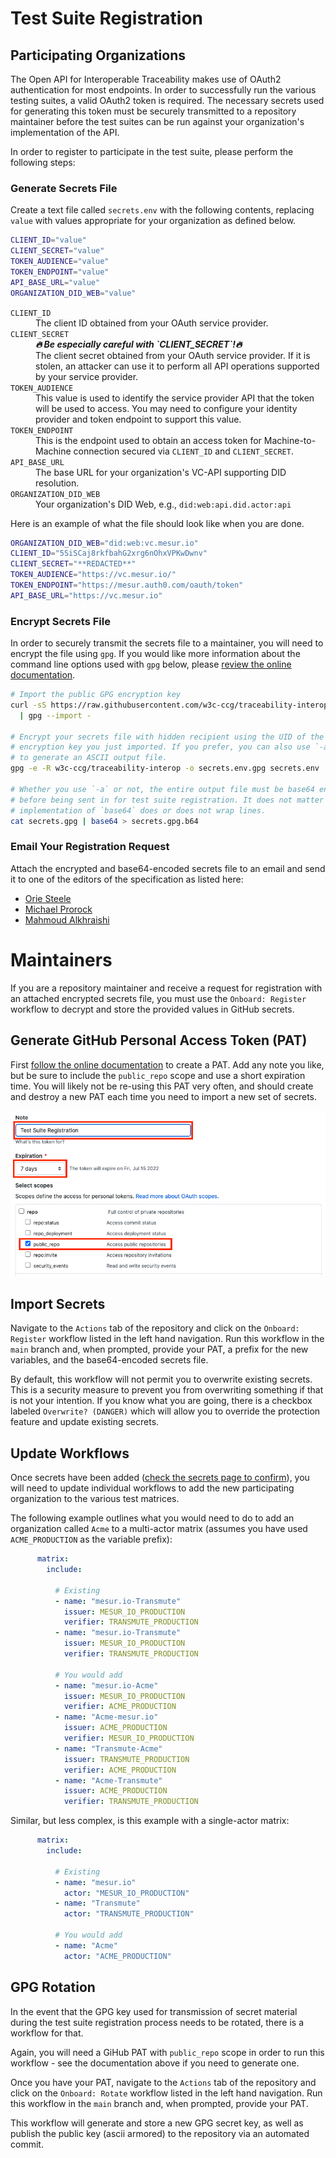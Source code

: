 # Test Suite Registration

## Participating Organizations

The Open API for Interoperable Traceability makes use of OAuth2 authentication for most endpoints. In order to successfully run the various testing suites, a valid OAuth2 token is required. The necessary secrets used for generating this token must be securely transmitted to a repository maintainer before the test suites can be run against your organization's implementation of the API.

In order to register to participate in the test suite, please perform the following steps:

### Generate Secrets File

Create a text file called `secrets.env` with the following contents, replacing `value` with values appropriate for your organization as defined below.

```bash
CLIENT_ID="value"
CLIENT_SECRET="value"
TOKEN_AUDIENCE="value"
TOKEN_ENDPOINT="value"
API_BASE_URL="value"
ORGANIZATION_DID_WEB="value"
```

<dl>
  <dt><code>CLIENT_ID</code></dt>
  <dd>The client ID obtained from your OAuth service provider.</dd>
  <dt><code>CLIENT_SECRET</code></dt>
  <dd>
    <strong><em>🔥 Be especially careful with `CLIENT_SECRET`!🔥</em></strong><br> The client secret obtained from your OAuth service provider. If it is stolen, an attacker can use it to perform all API operations supported by your service provider.
  </dd>
  <dt><code>TOKEN_AUDIENCE</code></dt>
  <dd>
    This value is used to identify the service provider API that the token will be used to access. You may need to configure your identity provider and token endpoint to support this value.
  </dd>
  <dt><code>TOKEN_ENDPOINT</code></dt>
  <dd>
    This is the endpoint used to obtain an access token for Machine-to-Machine connection secured via <code>CLIENT_ID</code> and <code>CLIENT_SECRET</code>.
  </dd>
  <dt><code>API_BASE_URL</code></dt>
  <dd>The base URL for your organization's VC-API supporting DID resolution.</dd>
  <dt><code>ORGANIZATION_DID_WEB</code></dt>
  <dd>Your organization's DID Web, e.g., <code>did:web:api.did.actor:api</code></dd>
</dl>

Here is an example of what the file should look like when you are done.

```bash
ORGANIZATION_DID_WEB="did:web:vc.mesur.io"
CLIENT_ID="5SiSCaj8rkfbahG2xrg6nOhxVPKwDwnv"
CLIENT_SECRET="**REDACTED**"
TOKEN_AUDIENCE="https://vc.mesur.io/"
TOKEN_ENDPOINT="https://mesur.auth0.com/oauth/token"
API_BASE_URL="https://vc.mesur.io"
```

### Encrypt Secrets File

In order to securely transmit the secrets file to a maintainer, you will need to encrypt the file using `gpg`. If you would like more information about the command line options used with `gpg` below, please [review the online documentation](https://linux.die.net/man/1/gpg2).

```bash
# Import the public GPG encryption key
curl -sS https://raw.githubusercontent.com/w3c-ccg/traceability-interop/environment-setup/pubkey.asc \
  | gpg --import -

# Encrypt your secrets file with hidden recipient using the UID of the
# encryption key you just imported. If you prefer, you can also use `-a`
# to generate an ASCII output file.
gpg -e -R w3c-ccg/traceability-interop -o secrets.env.gpg secrets.env

# Whether you use `-a` or not, the entire output file must be base64 encoded
# before being sent in for test suite registration. It does not matter if your
# implementation of `base64` does or does not wrap lines.
cat secrets.gpg | base64 > secrets.gpg.b64
```

### Email Your Registration Request

Attach the encrypted and base64-encoded secrets file to an email and send it to one of the editors of the specification as listed here:

- [Orie Steele](mailto:orie@transmute.industries?subject=[GitHub]%20Traceability%20Interop%20Test%20Registration)
- [Michael Prorock](mailto:mprorock@mesur.io?subject=[GitHub]%20Traceability%20Interop%20Test%20Registration)
- [Mahmoud Alkhraishi](mailto:mahmoud@mavennet.com?subject=[GitHub]%20Traceability%20Interop%20Test%20Registration)

# Maintainers

If you are a repository maintainer and receive a request for registration with an attached encrypted secrets file, you must use the `Onboard: Register` workflow to decrypt and store the provided values in GitHub secrets.

## Generate GitHub Personal Access Token (PAT)

First [follow the online documentation](https://docs.github.com/en/authentication/keeping-your-account-and-data-secure/creating-a-personal-access-token) to create a PAT. Add any note you like, but be sure to include the `public_repo` scope and use a short expiration time. You will likely not be re-using this PAT very often, and should create and destroy a new PAT each time you need to import a new set of secrets.

<img src="./create-pat.png"/>

## Import Secrets

Navigate to the `Actions` tab of the repository and click on the `Onboard: Register` workflow listed in the left hand navigation. Run this workflow in the `main` branch and, when prompted, provide your PAT, a prefix for the new variables, and the base64-encoded secrets file.

By default, this workflow will not permit you to overwrite existing secrets. This is a security measure to prevent you from overwriting something if that is not your intention. If you know what you are going, there is a checkbox labeled `Overwrite? (DANGER)` which will allow you to override the protection feature and update existing secrets.

## Update Workflows

Once secrets have been added ([check the secrets page to confirm](https://github.com/w3c-ccg/traceability-interop/settings/secrets/actions)), you will need to update individual workflows to add the new participating organization to the various test matrices.

The following example outlines what you would need to do to add an organization called `Acme` to a multi-actor matrix (assumes you have used `ACME_PRODUCTION` as the variable prefix):

```yaml
      matrix:
        include:

          # Existing
          - name: "mesur.io-Transmute"
            issuer: MESUR_IO_PRODUCTION
            verifier: TRANSMUTE_PRODUCTION
          - name: "mesur.io-Transmute"
            issuer: MESUR_IO_PRODUCTION
            verifier: TRANSMUTE_PRODUCTION

          # You would add
          - name: "mesur.io-Acme"
            issuer: MESUR_IO_PRODUCTION
            verifier: ACME_PRODUCTION
          - name: "Acme-mesur.io"
            issuer: ACME_PRODUCTION
            verifier: MESUR_IO_PRODUCTION
          - name: "Transmute-Acme"
            issuer: TRANSMUTE_PRODUCTION
            verifier: ACME_PRODUCTION
          - name: "Acme-Transmute"
            issuer: ACME_PRODUCTION
            verifier: TRANSMUTE_PRODUCTION
```

Similar, but less complex, is this example with a single-actor matrix:

```yaml
      matrix:
        include:

          # Existing
          - name: "mesur.io"
            actor: "MESUR_IO_PRODUCTION"
          - name: "Transmute"
            actor: "TRANSMUTE_PRODUCTION"

          # You would add
          - name: "Acme"
            actor: "ACME_PRODUCTION"
```

## GPG Rotation

In the event that the GPG key used for transmission of secret material during the test suite registration process needs to be rotated, there is a workflow for that.

Again, you will need a GiHub PAT with `public_repo` scope in order to run this workflow - see the documentation above if you need to generate one.

Once you have your PAT, navigate to the `Actions` tab of the repository and click on the `Onboard: Rotate` workflow listed in the left hand navigation. Run this workflow in the `main` branch and, when prompted, provide your PAT.

This workflow will generate and store a new GPG secret key, as well as publish the public key (ascii armored) to the repository via an automated commit.

